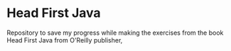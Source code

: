 
# Head First Java

Repository to save my progress while making the exercises from the book Head First Java from O'Reilly publisher,
